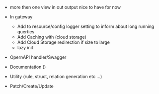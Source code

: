 * more then one view in out output nice to have for now
* In gateway
    - Add to resource/config logger setting to inform about long running querties 
    - Add Caching with (cloud storage) 
    - Add Cloud Storage redirection if size to large
    - lazy init  

* OpernAPI handler/Swagger
* Documentation ()
* Utility (rule, struct, relation generation etc ...)
* Patch/Create/Update